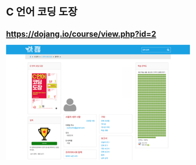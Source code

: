 C 언어 코딩 도장
================
https://dojang.io/course/view.php?id=2
--------------------------------------
![ex_screenshot](./img/progress.png)

